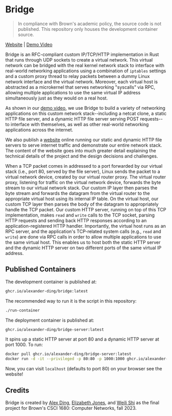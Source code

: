 # Bridge

> In compliance with Brown's academic policy, the source code is not published.
This repository only houses the development container source.

[Website](https://alexding.me/bridge) | [Demo Video](https://www.youtube.com/watch?v=E2NQlRVIX6Q)

Bridge is an RFC-compliant custom IP/TCP/HTTP implementation in Rust that runs through UDP sockets to create a virtual network.
This virtual network can be bridged with the real kernel network stack to interface with real-world networking applications using a combination of `iptables` settings and a custom proxy thread to relay packets between a dummy Linux network interface and the virtual network.
Moreover, each virtual host is abstracted as a microkernel that serves networking "syscalls" via RPC, allowing multiple applications to use the same virtual IP address simultaneously just as they would on a real host.

As shown in our [demo video](https://www.youtube.com/watch?v=E2NQlRVIX6Q), we use Bridge to build a variety of networking applications on this custom network stack--including a netcat clone, a static HTTP file server, and a dynamic HTTP file server serving POST requests--to interface with themselves, as well as other real-world networking applications across the internet.

We also publish a [website](https://alexding.me/bridge) online running our static and dynamic HTTP file servers to serve internet traffic and demonstrate our entire network stack.
The content of the website goes into much greater detail explaining the technical details of the project and the design decisions and challenges.

When a TCP packet comes in addressed to a port forwarded by our virtual stack (i.e., port 80, served by the file server), Linux sends the packet to a virtual network device, created by our virtual router proxy.
The virtual router proxy, listening for traffic on the virtual network device, forwards the byte stream to our virtual network stack.
Our custom IP layer then parses the byte stream and forwards the datagram from the virtual router to the appropriate virtual host using its internal IP table.
On the virtual host, our custom TCP layer then parses the body of the datagram to appropriately handle the TCP packet.
Our custom HTTP server, running on top of this TCP implementation, makes `read` and `write` calls to the TCP socket, parsing HTTP requests and sending back HTTP responses according to an application-registered HTTP handler.
Importantly, the virtual host runs as an RPC server, and the application's TCP-related system calls (e.g., `read` and `write`) are done via RPC calls in order to allow multiple applications to use the same virtual host.
This enables us to host both the static HTTP server and the dynamic HTTP server on two different ports of the same virtual IP address.

## Published Containers

The development container is published at:

```bash
ghcr.io/alexander-ding/bridge:latest
```

The recommended way to run it is the script in this repository:

```bash
./run-container
```

The deployment container is published at:

```bash
ghcr.io/alexander-ding/bridge-server:latest
```

It spins up a static HTTP server at port 80 and a dynamic HTTP server at port 1000.
To run:

```bash
docker pull ghcr.io/alexander-ding/bridge-server:latest 
docker run -d -it --privileged -p 80:80 -p 1000:1000 ghcr.io/alexander-ding/bridge-server:latest
```

Now, you can visit `localhost` (defaults to port 80) on your browser see the website!

## Credits

Bridge is created by [Alex Ding](https://github.com/alexander-ding), [Elizabeth Jones](https://github.com/L1Z3), and [Weili Shi](https://github.com/WillyKidd) as the final project for Brown's CSCI 1680: Computer Networks, fall 2023.
